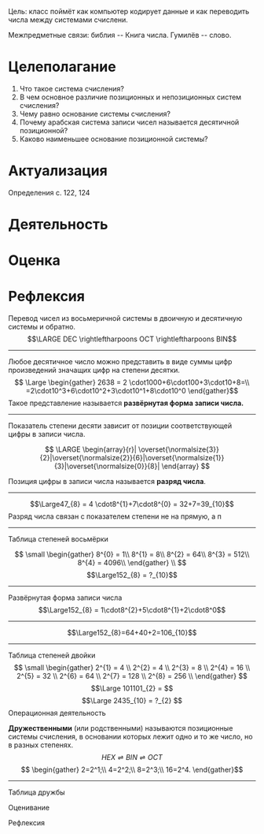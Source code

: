 Цель: класс поймёт как компьютер кодирует данные и как переводить числа между системами счислени.

Межпредметные связи: библия -- Книга числа. Гумилёв -- слово.

# Целеполагание
1. Что такое система счисления?
2. В чем основное различие позиционных и непозиционных систем счисления?
3. Чему равно основание системы счисления?
4. Почему арабская система записи чисел называется десятичной позиционной?
5. Каково наименьшее основание позиционной системы?

# Актуализация
Определения  с. 122, 124

# Деятельность

# Оценка

# Рефлексия

Перевод чисел из восьмеричной системы в двоичную и десятичную системы и обратно. 
$$\LARGE DEC \rightleftharpoons OCT \rightleftharpoons BIN$$

---
Любое десятичное число можно представить в виде суммы цифр произведений значащих цифр на степени десятки. 
$$
\Large
\begin{gather}
2638 = 2 \cdot1000+6\cdot100+3\cdot10+8=\\
=2\cdot10^3+6\cdot10^2+3\cdot10^1+8\cdot10^0
\end{gather}$$
Такое представление называется **развёрнутая форма записи числа.**

---
Показатель степени десяти зависит от позиции соответствующей цифры в записи числа. 

$$
\LARGE
\begin{array}{r}|
\overset{\normalsize{3}}{2}|\overset{\normalsize{2}}{6}|\overset{\normalsize{1}}{3}|\overset{\normalsize{0}}{8}|
\end{array}
$$

Позиция цифры в записи числа называется **разряд числа**.

---
$$\Large47_{8} = 4 \cdot8^{1}+7\cdot8^{0} = 32+7=39_{10}$$
Разряд числа связан с показателем степени не на прямую, а п

---
Таблица степеней восьмёрки

$$
\small
\begin{gather}
8^{0} = 1\\
8^{1} = 8\\
8^{2} = 64\\
8^{3} = 512\\
8^{4} = 4096\\
\end{gather} \\
$$
$$\Large152_{8} = ?_{10}$$

---
Развёрнутая форма записи числа
$$\Large152_{8} = 1\cdot8^{2}+5\cdot8^{1}+2\cdot8^0$$

---
$$\Large152_{8}=64+40+2=106_{10}$$

---
Таблица степеней двойки
$$
\small
\begin{gather}
2^{1} = 4 \\
2^{2} = 4 \\
2^{3} = 8 \\
2^{4} = 16 \\
2^{5} = 32 \\
2^{6} = 64 \\
2^{7} = 128 \\
2^{8} = 256 \\
\end{gather}
$$
$$\Large 
101101_{2} = $$
$$\Large
2435_{10} = ?_{2}
$$
Операционная деятельность

**Дружественными** (или родственными) называются позиционные системы счисления, в основании которых лежит одно и то же число, но в разных степенях. $$HEX \rightleftharpoons BIN \rightleftharpoons OCT$$$$
\begin{gather}
2=2^1;\\
4=2^2;\\
8=2^3;\\
16=2^4.
\end{gather}$$

---
Таблица дружбы

Оценивание

Рефлексия